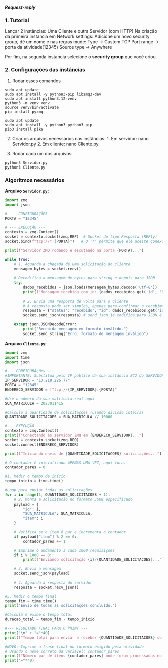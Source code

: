 ##### **Request-reply**

### 1. Tutorial
Lançar 2 instâncias: Uma Cliente e outra Servidor (com HTTP)
Na criação da primeira instancia em Network settings: 
Adicione um novo security group, dê um nome e nas regras mude: 
Type -> Custom TCP 
Port range -> porta da atividade(12345) 
Source type -> Anywhere
	
Por fim, na segunda instancia selecione o **security group** que você criou.
### 2. Configurações das instâncias

1. Rodar esses comandos 
``` 
sudo apt update 
sudo apt install -y python3-pip libzmq3-dev
sudo apt install python3.12-venv
python3 -m venv venv
source venv/bin/activate
pip install pyzmq

sudo apt update
sudo apt install -y python3 python3-pip
pip3 install pika

```

2. Criar os arquivos necessários nas instâncias:
	   1. Em servidor: nano Servidor.py
	   2. Em cliente: nano Cliente.py
	
3. Rodar cada um dos arquivos:
```
python3 Servidor.py 
python3 Cliente.py 
```

### Algoritmos necessários

**Arquivo `Servidor.py`:**

``` py
import zmq
import json

# --- CONFIGURAÇÕES ---
PORTA = "12345"

# --- EXECUÇÃO ---
contexto = zmq.Context()
socket = contexto.socket(zmq.REP)  # Socket do tipo Resposta (REPly)
socket.bind(f"tcp://*:{PORTA}")   # O '*' permite que ele aceite conexões de qualquer IP

print(f"Servidor ZMQ rodando e escutando na porta {PORTA}...")

while True:
    # 1. Aguarda a chegada de uma solicitação do cliente
    mensagem_bytes = socket.recv()
    
    # Decodifica a mensagem de bytes para string e depois para JSON
    try:
        dados_recebidos = json.loads(mensagem_bytes.decode('utf-8'))
        print(f"Mensagem recebida com id: {dados_recebidos.get('id', 'N/A')}")
        
        # 2. Envia uma resposta de volta para o cliente
        # A resposta pode ser simples, apenas para confirmar o recebimento
        resposta = {"status": "recebido", "id": dados_recebidos.get('id')}
        socket.send_json(resposta) # send_json já codifica para JSON e bytes

    except json.JSONDecodeError:
        print("Recebida mensagem em formato inválido.")
        socket.send_string("Erro: formato de mensagem inválido")
```


**Arquivo `Cliente.py`:**
``` py
import zmq
import time
import json

#--- CONFIGURAções ---
#IMPORTANTE: Substitua pelo IP público da sua instância EC2 do SERVIDOR
IP_SERVIDOR = "13.218.226.77" 
PORTA = "12345"
ENDERECO_SERVIDOR = f"tcp://{IP_SERVIDOR}:{PORTA}"

#Use o número da sua matrícula real aqui
SUA_MATRICULA = 2023011415

#Calcula a quantidade de solicitações (usando divisão inteira)
QUANTIDADE_SOLICITACOES = SUA_MATRICULA // 10000

#--- EXECUÇÃO ---
contexto = zmq.Context()
print(f"Conectando ao servidor ZMQ em {ENDERECO_SERVIDOR}...")
socket = contexto.socket(zmq.REQ)
socket.connect(ENDERECO_SERVIDOR)

print(f"Iniciando envio de {QUANTIDADE_SOLICITACOES} solicitações...")

# O contador é inicializado APENAS UMA VEZ, aqui fora.
contador_pares = 0

#1. Medir o tempo de início
tempo_inicio = time.time()

#Loop para enviar todas as solicitações
for i in range(1, QUANTIDADE_SOLICITACOES + 1):
    # 2. Monta a solicitação no formato JSON especificado
    payload = {
        "id": i,
        "SUA_MATRICULA": SUA_MATRICULA,
        "item": i
    }

    # Verifica se o item é par e incrementa o contador
    if payload["item"] % 2 == 0:
        contador_pares += 1

    # Imprime o andamento a cada 1000 requisições
    if i % 1000 == 0:
        print(f"Enviando solicitação {i}/{QUANTIDADE_SOLICITACOES}...")

    # 3. Envia a mensagem
    socket.send_json(payload)
    
    # 4. Aguarda a resposta do servidor
    resposta = socket.recv_json()

#5. Medir o tempo final
tempo_fim = time.time()
print("Envio de todas as solicitações concluído.")

#Calcula e exibe o tempo total
duracao_total = tempo_fim - tempo_inicio

#--- RESULTADO FINAL PARA O PRINT ---
print("\n" + "="*40)
print(f"Tempo total para enviar e receber {QUANTIDADE_SOLICITACOES} solicitações: {duracao_total:.4f} segundos")

#NOVO: Imprime a frase final no formato exigido pela atividade 
# Usando o nome correto da variável: contador_pares
print(f"Número par de itens {contador_pares} onde foram processadas no número de matrícula: {SUA_MATRICULA}.")
print("="*40)
```
